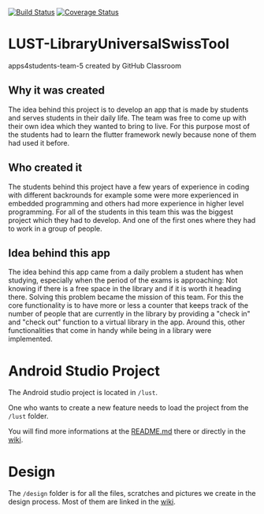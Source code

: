 [![Build Status](https://travis-ci.org/mobileappdevhm19/lust-LibraryUniversalSwissTool.svg?branch=develop)](https://travis-ci.org/mobileappdevhm19/lust-LibraryUniversalSwissTool)
[![Coverage Status](https://coveralls.io/repos/github/mobileappdevhm19/lust-LibraryUniversalSwissTool/badge.svg?branch=develop)](https://coveralls.io/github/mobileappdevhm19/lust-LibraryUniversalSwissTool?branch=develop)


# LUST-LibraryUniversalSwissTool
apps4students-team-5 created by GitHub Classroom

## Why it was created
The idea behind this project is to develop an app that is made by students and serves students in their daily life.
The team was free to come up with their own idea which they wanted to bring to live.
For this purpose most of the students had to learn the flutter framework newly because none of them had used it before.

## Who created it
The students behind this project have a few years of experience in coding with different backrounds for example some were more experienced in embedded programming and others had more experience in higher level programming.
For all of the students in this team this was the biggest project which they had to develop. And one of the first ones where they had to work in a group of people.

## Idea behind this app
The idea behind this app came from a daily problem a student has when studying, especially when the period of the exams is approaching: Not knowing if there is a free space in the library and if it is worth it heading there. Solving this problem became the mission of this team.
For this the core functionality is to have more or less a counter that keeps track of the number of people that are currently in the library by providing a "check in" and "check out" function to a virtual library in the app.
Around this, other functionalities that come in handy while being in a library were implemented.

# Android Studio Project

The Android studio project is located in ```/lust```.

One who wants to create a new feature needs to load the project from the ```/lust``` folder.

You will find more informations at the [README.md](lust/README.md) there or directly in the [wiki](https://github.com/mobileappdevhm19/lust-LibraryUniversalSwissTool/wiki).

# Design

The ```/design``` folder is for all the files, scratches and pictures we create in the design process. Most of them are linked in the [wiki](https://github.com/mobileappdevhm19/lust-LibraryUniversalSwissTool/wiki). 
